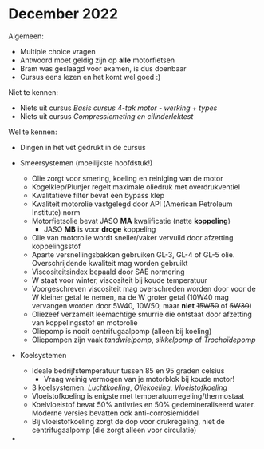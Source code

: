 
# December 2022
Algemeen:
- Multiple choice vragen
- Antwoord moet geldig zijn op **alle** motorfietsen
- Bram was geslaagd voor examen, is dus doenbaar
- Cursus eens lezen en het komt wel goed :)

Niet te kennen:
- Niets uit cursus *Basis cursus 4-tak motor - werking + types*
- Niets uit cursus *Compressiemeting en cilinderlektest*

Wel te kennen:
- Dingen in het vet gedrukt in de cursus
- Smeersystemen (moeilijkste hoofdstuk!)
	- Olie zorgt voor smering, koeling en reiniging van de motor
	- Kogelklep/Plunjer regelt maximale oliedruk met overdrukventiel
	- Kwalitatieve filter bevat een bypass klep
	- Kwaliteit motorolie vastgelegd door API (American Petroleum Institute) norm
	- Motorfietsolie bevat JASO **MA** kwalificatie (natte **koppeling**)
		- JASO **MB** is voor **droge** koppeling
	- Olie van motorolie wordt sneller/vaker vervuild door afzetting koppelingsstof
	- Aparte versnellingsbakken gebruiken GL-3, GL-4 of GL-5 olie. Overschrijdende kwaliteit mag worden gebruikt
	- Viscositeitsindex bepaald door SAE normering
	- W staat voor winter, viscositeit bij koude temperatuur
	- Voorgeschreven viscositeit mag overschreden worden door voor de W kleiner getal te nemen, na de W groter getal (10W40 mag vervangen worden door 5W40, 10W50, maar **niet** ~~15W50~~ of ~~5W30~~)
	- Oliezeef verzamelt leemachtige smurrie die ontstaat door afzetting van koppelingsstof en motorolie
	- Oliepomp is nooit centrifugaalpomp (alleen bij koeling)
	- Oliepompen zijn vaak *tandwielpomp*, *sikkelpomp* of *Trochoïdepomp*
	
- Koelsystemen
	- Ideale bedrijfstemperatuur tussen 85 en 95 graden celsius
		- Vraag weinig vermogen van je motorblok bij koude motor!
	- 3 koelsystemen: *Luchtkoeling*, *Oliekoeling*, *Vloeistofkoeling*
	- Vloeistofkoeling is enigste met temperatuurregeling/thermostaat
	- Koelvloeistof bevat 50% antivries en 50% gedemineraliseerd water. Moderne versies bevatten ook anti-corrosiemiddel
	- Bij vloeistofkoeling zorgt de dop voor drukregeling, niet de centrifugaalpomp (die zorgt alleen voor circulatie)

- 